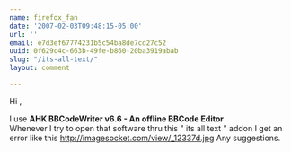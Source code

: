 ```yaml
---
name: firefox_fan
date: '2007-02-03T09:48:15-05:00'
url: ''
email: e7d3ef67774231b5c54ba8de7cd27c52
uuid: 0f629c4c-663b-49fe-b860-20ba3919abab
slug: "/its-all-text/"
layout: comment

---
```


Hi ,

I use  <b>AHK BBCodeWriter v6.6 - An offline BBCode Editor </b>  
Whenever I try to open that software thru this " its all text " addon I get an error like this
 http://imagesocket.com/view/_12337d.jpg 
Any suggestions.
